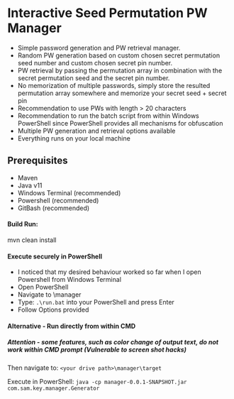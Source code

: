 # Interactive Seed Permutation PW Manager
- Simple password generation and PW retrieval manager.
- Random PW generation based on custom chosen secret permutation seed number and custom chosen secret pin number.
- PW retrieval by passing the permutation array in combination with the secret permutation seed and the secret pin number.
- No memorization of multiple passwords, simply store the resulted permutation array somewhere and memorize your secret seed + secret pin
- Recommendation to use PWs with length > 20 characters
- Recommendation to run the batch script from within Windows PowerShell since PowerShell provides all mechanisms for obfuscation
- Multiple PW generation and retrieval options available
- Everything runs on your local machine

## Prerequisites
- Maven
- Java v11
- Windows Terminal (recommended)
- Powershell (recommended)
- GitBash (recommended)

#### Build Run:
mvn clean install

#### Execute securely in PowerShell
- I noticed that my desired behaviour worked so far when I open Powershell from Windows Terminal
- Open PowerShell
- Navigate to <your local path>\manager
- Type: `.\run.bat` into your PowerShell and press Enter
- Follow Options provided 

#### Alternative - Run directly from within CMD
##### Attention - some features, such as color change of output text, do not work within CMD prompt (Vulnerable to screen shot hacks)
Then navigate to:
`<your drive path>\manager\target`

Execute in PowerShell:
`java -cp manager-0.0.1-SNAPSHOT.jar com.sam.key.manager.Generator`